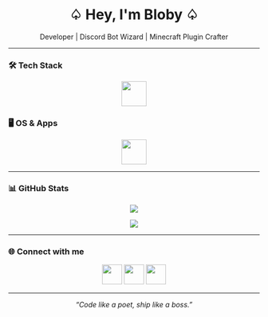 <h1 align="center">♤ Hey, I'm Bloby ♤</h1>
<p align="center">Developer | Discord Bot Wizard | Minecraft Plugin Crafter</p>

---

### 🛠 Tech Stack
<p align="center">
  <img src="https://skillicons.dev/icons?i=js,ts,nodejs,npm,discord,java" height="50" />
</p>

### 🖥 OS & Apps
<p align="center">
  <img src="https://skillicons.dev/icons?i=windows,linux,discord,vscode" height="50" />
</p>

---

### 📊 GitHub Stats
<p align="center">
  <img src="https://github-readme-stats.vercel.app/api?username=bloby22&show_icons=true&theme=radical&count_private=true&hide_border=true" />
</p>

<p align="center">
  <img src="https://github-readme-stats.vercel.app/api/top-langs/?username=bloby22&layout=compact&theme=radical&hide_border=true" />
</p>

---

### 🌐 Connect with me
<p align="center">
  <a href="https://github.com/bloby22" target="_blank"><img src="https://skillicons.dev/icons?i=github" height="40" /></a>
  <a href="https://discord.com/users/1178258199590228078" target="_blank"><img src="https://skillicons.dev/icons?i=discord" height="40" /></a>
  <a href="mailto:michal@bloby.eu" target="_blank"><img src="https://skillicons.dev/icons?i=gmail" height="40" /></a>
</p>

---

<p align="center">
  <em>“Code like a poet, ship like a boss.”</em>
</p>